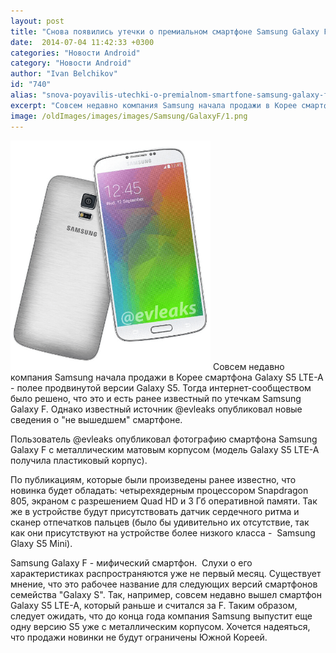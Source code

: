```yaml
---
layout: post
title: "Снова появились утечки о премиальном смартфоне Samsung Galaxy F"
date:  2014-07-04 11:42:33 +0300
categories: "Новости Android"
category: "Новости Android"
author: "Ivan Belchikov"
id: "740"
alias: "snova-poyavilis-utechki-o-premialnom-smartfone-samsung-galaxy-f"
excerpt: "Совсем недавно компания Samsung начала продажи в Корее смартфона Galaxy S5 LTE-A - полее продвинутой версии Galaxy S5. Тогда интернет-сообществом было решено, что это и есть ранее известный по утечкам Samsung Galaxy F. Однако известный источник @evleaks опубликовал новые сведения о не вышедшем смартфоне."
image: /oldImages/images/images/Samsung/GalaxyF/1.png
---
```

<img  src="/oldImages/images/images/Samsung/GalaxyF/1.png" alt="Samsung Galaxy F - премиальныйсмартфон" width="320" height="367" />
Совсем недавно компания Samsung начала продажи в Корее смартфона Galaxy S5 LTE-A - полее продвинутой версии Galaxy S5. Тогда интернет-сообществом было решено, что это и есть ранее известный по утечкам Samsung Galaxy F. Однако известный источник @evleaks опубликовал новые сведения о "не вышедшем" смартфоне.


Пользователь @evleaks опубликовал фотографию смартфона Samsung Galaxy F с металлическим матовым корпусом (модель Galaxy S5 LTE-A получила пластиковый корпус).

По публикациям, которые были произведены ранее известно, что новинка будет обладать: четырехядерным процессором Snapdragon 805, экраном с разрешением Quad HD и 3 Гб оперативной памяти. Так же в устройстве будут присутствовать датчик сердечного ритма и сканер отпечатков пальцев (было бы удивительно их отсутствие, так как они присутствуют на устройстве более низкого класса -  Samsung Glaxy S5 Mini).

Samsung Galaxy F - мифический смартфон.  Слухи о его характеристиках распространяются уже не первый месяц. Существует мнение, что это рабочее название для следующих версий смартфонов семейства "Galaxy S". Так, например, совсем недавно вышел смартфон Galaxy S5 LTE-A, который раньше и считался за F. Таким образом, следует ожидать, что до конца года компания Samsung выпустит еще одну версию S5 уже с металлическим корпусом. Хочется надеяться, что продажи новинки не будут ограничены Южной Кореей.


